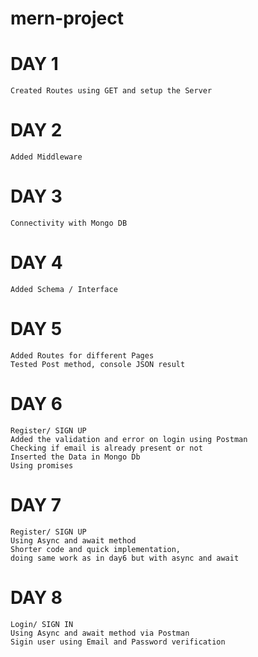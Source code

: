 # mern-project

# DAY 1 
    Created Routes using GET and setup the Server
# DAY 2
    Added Middleware 
# DAY 3 
    Connectivity with Mongo DB
# DAY 4 
    Added Schema / Interface
# DAY 5 
    Added Routes for different Pages
    Tested Post method, console JSON result
# DAY 6 
    Register/ SIGN UP 
    Added the validation and error on login using Postman   
    Checking if email is already present or not
    Inserted the Data in Mongo Db
    Using promises

# DAY 7 
    Register/ SIGN UP 
    Using Async and await method 
    Shorter code and quick implementation,
    doing same work as in day6 but with async and await 

# DAY 8
    Login/ SIGN IN
    Using Async and await method via Postman
    Sigin user using Email and Password verification 
    